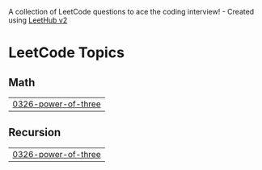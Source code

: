 A collection of LeetCode questions to ace the coding interview! - Created using [LeetHub v2](https://github.com/arunbhardwaj/LeetHub-2.0)
<!---LeetCode Topics Start-->
# LeetCode Topics
## Math
|  |
| ------- |
| [0326-power-of-three](https://github.com/Ash-codes18/Cpp_DSA/tree/master/0326-power-of-three) |
## Recursion
|  |
| ------- |
| [0326-power-of-three](https://github.com/Ash-codes18/Cpp_DSA/tree/master/0326-power-of-three) |
<!---LeetCode Topics End-->